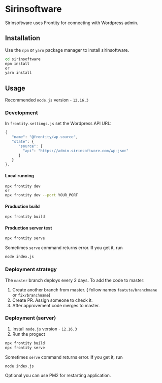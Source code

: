 # Sirinsoftware

Sirinsoftware uses Frontity for connecting with Wordpress admin.

## Installation

Use the `npm` or `yarn` package manager to install sirinsoftware.

```bash
cd sirinsoftware
npm install
or
yarn install
```

## Usage

Recommended `node.js` version - `12.16.3`

### Development

In `frontity.settings.js` set the Wordpress API URL: 
```javascript
{
   "name": "@frontity/wp-source",
   "state": {
      "source": {
        "api": "https://admin.sirinsoftware.com/wp-json"
      }
   }
},
```

#### Local running

```bash
npx frontity dev
or
npx frontity dev --port YOUR_PORT
```
#### Production build

```bash 
npx frontity build
```

#### Production server test

```bash 
npx frontity serve
```
Sometimes `serve` command returns error. If you get it, run 
```bash 
node index.js
```

### Deployment strategy

The `master` branch deploys every 2 days.
To add the code to master:
1. Create another branch from master. ( follow names `featute/branchmane` or `fix/branchname`)
2. Create PR. Assign someone to check it.
3. After approvement code merges to master.


### Deployment (server)

1. Install  `node.js` version - `12.16.3`
2. Run the progect
```bash
npx frontity build
npx frontity serve
``` 
Sometimes `serve` command returns error. If you get it, run 
```bash 
node index.js
```

Optional you can use PM2 for restarting application.


